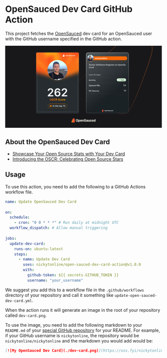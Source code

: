 # OpenSauced Dev Card GitHub Action

This project fetches the [OpenSauced](https://opensauced.pizza) dev card for an OpenSauced user with the GitHub username specified in the GitHub action.

[![nickytonline's OpenSauced Dev Card](./dev-card.png)](https://oss.fyi/nickytonline)

## About the OpenSauced Dev Card

- [Showcase Your Open Source Stats with Your Dev Card](https://opensauced.pizza/docs/features/dev-card/)
- [Introducing the OSCR: Celebrating Open Source Stars](https://opensauced.pizza/blog/introducing-OSCR)

## Usage

To use this action, you need to add the following to a GitHub Actions workflow file.

```yaml
name: Update OpenSauced Dev Card

on:
  schedule:
    - cron: "0 0 * * *" # Run daily at midnight UTC
  workflow_dispatch: # Allow manual triggering

jobs:
  update-dev-card:
    runs-on: ubuntu-latest
    steps:
      - name: Update Dev Card
        uses: nickytonline/open-sauced-dev-card-action@v1.0.0
        with:
          github-token: ${{ secrets.GITHUB_TOKEN }}
          username: "your_username"
```

We suggest you add this to a workflow file in the `.github/workflows` directory of your repository and call it something like `update-open-sauced-dev-card.yml`.

When the action runs it will generate an image in the root of your repository called `dev-card.png`.

To use the image, you need to add the following markdown to your `README.md` of your [special GitHub repository](https://docs.github.com/en/account-and-profile/setting-up-and-managing-your-github-profile/customizing-your-profile/managing-your-profile-readme) for your README. For example, if your GitHub username is `nickytonline`, the repository would be `nickytonline/nickytonline` and the markdown you would add would be:

```markdown
[![My OpenSauced Dev Card](./dev-card.png)](https://oss.fyi/nickytonline)
```
